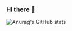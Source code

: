 ### Hi there 👋
![Anurag's GitHub stats](https://github-readme-stats.vercel.app/api?username=beiszhihao&show_icons=true&theme=Gradient)
<!--
**beiszhihao/beiszhihao** is a ✨ _special_ ✨ repository because its `README.md` (this file) appears on your GitHub profile.

Here are some ideas to get you started:

- 🔭 I’m currently working on ...
- 🌱 I’m currently learning ...
- 👯 I’m looking to collaborate on ...
- 🤔 I’m looking for help with ...
- 💬 Ask me about ...
- 📫 How to reach me: ...
- 😄 Pronouns: ...
- ⚡ Fun fact: ...
-->
